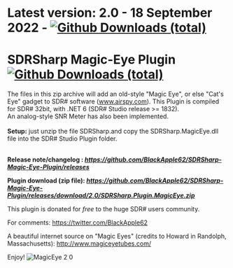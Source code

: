 # Latest version: 2.0 - 18 September 2022 - [![Github Downloads (total)](https://img.shields.io/github/downloads/BlackApple62/SDRSharp-Magic-Eye-Plugin/2.0/total.svg)]()
  
# SDRSharp Magic-Eye Plugin [![Github Downloads (total)](https://img.shields.io/github/downloads/BlackApple62/SDRSharp-Magic-Eye-Plugin/total.svg)]()

The files in this zip archive will add an old-style "Magic Eye", or else "Cat's Eye" gadget to SDR# software (www.airspy.com).
This Plugin is compiled for SDR# 32bit, with .NET 6 (SDR# Studio release >= 1832).
<br>An analog-style SNR Meter has also been implemented.<br><br>**Setup:** just unzip the file SDRSharp.and copy the SDRSharp.MagicEye.dll file into the SDR# Studio Plugin folder.<br><br>



**Release note/changelog : _https://github.com/BlackApple62/SDRSharp-Magic-Eye-Plugin/releases_**

**Plugin download (zip file): _https://github.com/BlackApple62/SDRSharp-Magic-Eye-Plugin/releases/download/2.0/SDRSharp.Plugin.MagicEye.zip_**

This plugin is donated for *free* to the huge SDR# users community.<br>

For comments: https://twitter.com/BlackApple62

A beautiful internet source on "Magic Eyes" (credits to Howard in Randolph, Massachusetts): http://www.magiceyetubes.com/

Enjoy!
![MagicEye 2 0](https://user-images.githubusercontent.com/47506878/191375531-f7af52ea-a6fc-4242-b764-83e903f9d18c.png)

